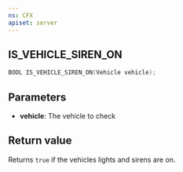 ```yaml
---
ns: CFX
apiset: server
---
```

## IS_VEHICLE_SIREN_ON

```c
BOOL IS_VEHICLE_SIREN_ON(Vehicle vehicle);
```


## Parameters
* **vehicle**: The vehicle to check

## Return value
Returns `true` if the vehicles lights and sirens are on.
